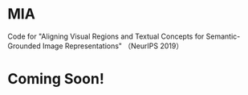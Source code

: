 # MIA
Code for "Aligning Visual Regions and Textual Concepts for Semantic-Grounded Image Representations" （NeurIPS 2019）


# Coming Soon!
